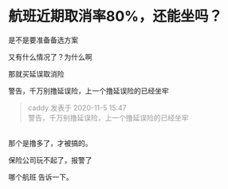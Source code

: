 # 航班近期取消率80%，还能坐吗？


是不是要准备备选方案

又有什么情况了？为什么啊

那就买延误取消险

警告，千万别撸延误险，上一个撸延误险的已经坐牢<img src="static/image/smiley/default/lol.gif" smilieid="12" border="0" alt="" />

<div class="quote"><blockquote><font color="#999999">caddy 发表于 2020-11-5 15:47</font><br />
<font color="#999999">警告，千万别撸延误险，上一个撸延误险的已经坐牢</font></blockquote></div><br />
那个是撸多了，才被搞的。

保险公司玩不起了，报警了

哪个航班 告诉一下。
